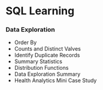 # SQL Learning

### Data Exploration
- Order By
- Counts and Distinct Valves
- Identify Duplicate Records
- Summary Statistics
- Distribution Functions
- Data Exploration Summary
- Health Analytics Mini Case Study
